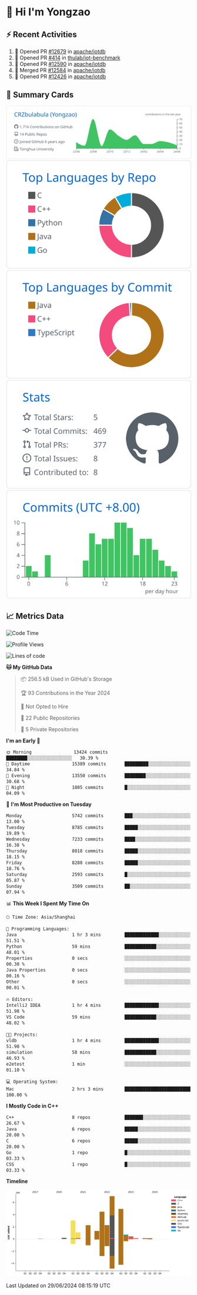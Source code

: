 # 👋 Hi I'm Yongzao

## ⚡ Recent Activities
<!--START_SECTION:activity-->
1. 💪 Opened PR [#12679](https://github.com/apache/iotdb/pull/12679) in [apache/iotdb](https://github.com/apache/iotdb)
2. 💪 Opened PR [#414](https://github.com/thulab/iot-benchmark/pull/414) in [thulab/iot-benchmark](https://github.com/thulab/iot-benchmark)
3. 💪 Opened PR [#12590](https://github.com/apache/iotdb/pull/12590) in [apache/iotdb](https://github.com/apache/iotdb)
4. 🎉 Merged PR [#12584](https://github.com/apache/iotdb/pull/12584) in [apache/iotdb](https://github.com/apache/iotdb)
5. 💪 Opened PR [#12426](https://github.com/apache/iotdb/pull/12426) in [apache/iotdb](https://github.com/apache/iotdb)
<!--END_SECTION:activity-->

## 🎑 Summary Cards

[![](https://raw.githubusercontent.com/CRZbulabula/CRZbulabula/main/profile-summary-card-output/github/0-profile-details.svg)](https://github.com/vn7n24fzkq/github-profile-summary-cards)
[![](https://raw.githubusercontent.com/CRZbulabula/CRZbulabula/main/profile-summary-card-output/github/1-repos-per-language.svg)](https://github.com/vn7n24fzkq/github-profile-summary-cards) [![](https://raw.githubusercontent.com/CRZbulabula/CRZbulabula/main/profile-summary-card-output/github/2-most-commit-language.svg)](https://github.com/vn7n24fzkq/github-profile-summary-cards)
[![](https://raw.githubusercontent.com/CRZbulabula/CRZbulabula/main/profile-summary-card-output/github/3-stats.svg)](https://github.com/vn7n24fzkq/github-profile-summary-cards) [![](https://raw.githubusercontent.com/CRZbulabula/CRZbulabula/main/profile-summary-card-output/github/4-productive-time.svg)](https://github.com/vn7n24fzkq/github-profile-summary-cards)

## 📈 Metrics Data

<!--START_SECTION:waka-->
![Code Time](http://img.shields.io/badge/Code%20Time-663%20hrs%208%20mins-blue)

![Profile Views](http://img.shields.io/badge/Profile%20Views-0-blue)

![Lines of code](https://img.shields.io/badge/From%20Hello%20World%20I%27ve%20Written-27.7%20million%20lines%20of%20code-blue)

**🐱 My GitHub Data** 

> 📦 256.5 kB Used in GitHub's Storage 
 > 
> 🏆 93 Contributions in the Year 2024
 > 
> 🚫 Not Opted to Hire
 > 
> 📜 22 Public Repositories 
 > 
> 🔑 5 Private Repositories 
 > 
**I'm an Early 🐤** 

```text
🌞 Morning                13424 commits       ████████░░░░░░░░░░░░░░░░░   30.39 % 
🌆 Daytime                15389 commits       █████████░░░░░░░░░░░░░░░░   34.84 % 
🌃 Evening                13550 commits       ████████░░░░░░░░░░░░░░░░░   30.68 % 
🌙 Night                  1805 commits        █░░░░░░░░░░░░░░░░░░░░░░░░   04.09 % 
```
📅 **I'm Most Productive on Tuesday** 

```text
Monday                   5742 commits        ███░░░░░░░░░░░░░░░░░░░░░░   13.00 % 
Tuesday                  8785 commits        █████░░░░░░░░░░░░░░░░░░░░   19.89 % 
Wednesday                7233 commits        ████░░░░░░░░░░░░░░░░░░░░░   16.38 % 
Thursday                 8018 commits        █████░░░░░░░░░░░░░░░░░░░░   18.15 % 
Friday                   8288 commits        █████░░░░░░░░░░░░░░░░░░░░   18.76 % 
Saturday                 2593 commits        █░░░░░░░░░░░░░░░░░░░░░░░░   05.87 % 
Sunday                   3509 commits        ██░░░░░░░░░░░░░░░░░░░░░░░   07.94 % 
```


📊 **This Week I Spent My Time On** 

```text
🕑︎ Time Zone: Asia/Shanghai

💬 Programming Languages: 
Java                     1 hr 3 mins         █████████████░░░░░░░░░░░░   51.51 % 
Python                   59 mins             ████████████░░░░░░░░░░░░░   48.01 % 
Properties               0 secs              ░░░░░░░░░░░░░░░░░░░░░░░░░   00.30 % 
Java Properties          0 secs              ░░░░░░░░░░░░░░░░░░░░░░░░░   00.16 % 
Other                    0 secs              ░░░░░░░░░░░░░░░░░░░░░░░░░   00.01 % 

🔥 Editors: 
IntelliJ IDEA            1 hr 4 mins         █████████████░░░░░░░░░░░░   51.98 % 
VS Code                  59 mins             ████████████░░░░░░░░░░░░░   48.02 % 

🐱‍💻 Projects: 
vldb                     1 hr 4 mins         █████████████░░░░░░░░░░░░   51.98 % 
simulation               58 mins             ████████████░░░░░░░░░░░░░   46.93 % 
e2etest                  1 min               ░░░░░░░░░░░░░░░░░░░░░░░░░   01.10 % 

💻 Operating System: 
Mac                      2 hrs 3 mins        █████████████████████████   100.00 % 
```

**I Mostly Code in C++** 

```text
C++                      8 repos             ███████░░░░░░░░░░░░░░░░░░   26.67 % 
Java                     6 repos             █████░░░░░░░░░░░░░░░░░░░░   20.00 % 
C                        6 repos             █████░░░░░░░░░░░░░░░░░░░░   20.00 % 
Go                       1 repo              █░░░░░░░░░░░░░░░░░░░░░░░░   03.33 % 
CSS                      1 repo              █░░░░░░░░░░░░░░░░░░░░░░░░   03.33 % 
```



**Timeline**

![Lines of Code chart](https://raw.githubusercontent.com/CRZbulabula/CRZbulabula/main/assets/bar_graph.png)


 Last Updated on 29/06/2024 08:15:19 UTC
<!--END_SECTION:waka-->

